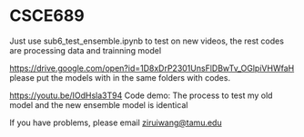 # CSCE689
Just use sub6_test_ensemble.ipynb to test on new videos, the rest codes are processing data and trainning model

https://drive.google.com/open?id=1D8xDrP2301UnsFlDBwTv_OGlpiVHWfaH
please put the models with in the same folders with codes.

https://youtu.be/IOdHsla3T94
Code demo: The process to test my old model and the new ensemble model is identical

If you have problems, please email ziruiwang@tamu.edu
